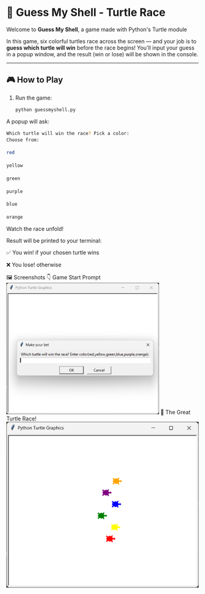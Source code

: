 # 🐢 Guess My Shell - Turtle Race

Welcome to **Guess My Shell**, a game made with Python's Turtle module

In this game, six colorful turtles race across the screen — and your job is to **guess which turtle will win** before the race begins! You'll input your guess in a popup window, and the result (win or lose) will be shown in the console.

---

## 🎮 How to Play

1. Run the game:
   ```bash
   python guessmyshell.py
   ```
A popup will ask:

```bash
Which turtle will win the race? Pick a color:
Choose from:

red

yellow

green

purple

blue

orange
```
Watch the race unfold!

Result will be printed to your terminal:

✅ You win! if your chosen turtle wins

❌ You lose! otherwise

🖼️ Screenshots
👇 Game Start Prompt
<img src="ss/screenshot1.png" alt="Popup to enter color" style="width: 400px;"/>
🐢 The Great Turtle Race!
<img src="ss/screenshot2.png" alt="Turtle race in progress" style="width: 600px;"/>
